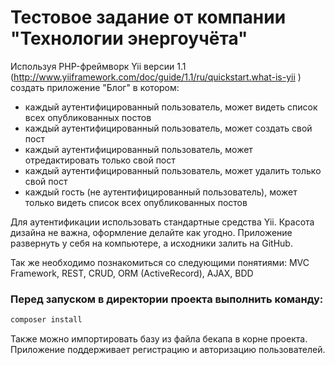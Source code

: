 # Тестовое задание от компании "Технологии энергоучёта"

Используя PHP-фреймворк Yii версии 1.1 (http://www.yiiframework.com/doc/guide/1.1/ru/quickstart.what-is-yii )
создать приложение "Блог" в котором:

- каждый аутентифицированный пользователь, может видеть список всех опубликованных постов
- каждый аутентифицированный пользователь, может создать свой пост
- каждый аутентифицированный пользователь, может отредактировать только свой пост
- каждый аутентифицированный пользователь, может удалить только свой пост
- каждый гость (не аутентифицированный пользователь), может только видеть список всех опубликованных постов

Для аутентификации использовать стандартные средства Yii.
Красота дизайна не важна, оформление делайте как угодно.
Приложение развернуть у себя на компьютере, а исходники залить на GitHub.

Так же необходимо познакомиться со следующими понятиями:
MVC Framework, REST, CRUD, ORM (ActiveRecord), AJAX, BDD


### Перед запуском в директории проекта выполнить команду:
```bash
composer install
```
Также можно импортировать базу из файла бекапа в корне проекта.  
Приложение поддерживает регистрацию и авторизацию пользователей. 
